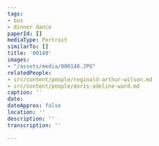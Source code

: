 ```yaml
---
tags:
- bus
- dinner dance
paperId: []
mediaType: Portrait
similarTo: []
title: '00140'
images:
- "/assets/media/000140.JPG"
relatedPeople:
- src/content/people/reginald-arthur-wilson.md
- src/content/people/doris-adeline-ward.md
caption: ''
date: 
dateApprox: false
location: ''
description: ''
transcription: ''

---
```

